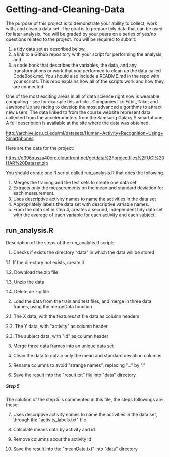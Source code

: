 # Getting-and-Cleaning-Data

The purpose of this project is to demonstrate your ability to collect, work with, and clean a data set. The goal is to prepare tidy data that can be used for later analysis. You will be graded by your peers on a series of yes/no questions related to the project. You will be required to submit: 

1. a tidy data set as described below, 
2. a link to a Github repository with your script for performing the analysis, and 
3. a code book that describes the variables, the data, and any transformations or work that you performed to clean up the data called CodeBook.md. You should also include a README.md in the repo with your scripts. This repo explains how all of the scripts work and how they are connected.  

One of the most exciting areas in all of data science right now is wearable computing - see for example this article . Companies like Fitbit, Nike, and Jawbone Up are racing to develop the most advanced algorithms to attract new users. The data linked to from the course website represent data collected from the accelerometers from the Samsung Galaxy S smartphone. A full description is available at the site where the data was obtained: 

http://archive.ics.uci.edu/ml/datasets/Human+Activity+Recognition+Using+Smartphones 

Here are the data for the project: 

https://d396qusza40orc.cloudfront.net/getdata%2Fprojectfiles%2FUCI%20HAR%20Dataset.zip 

You should create one R script called run_analysis.R that does the following. 

1. Merges the training and the test sets to create one data set.
2. Extracts only the measurements on the mean and standard deviation for each measurement. 
3. Uses descriptive activity names to name the activities in the data set
4. Appropriately labels the data set with descriptive variable names. 
5. From the data set in step 4, creates a second, independent tidy data set with the average of each variable for each activity and each subject.

## run_analysis.R

Description of the steps of the run_analytis.R script:

1. Checks if exists the directory "data" in which the data will be stored

  1.1. If the directory not exists, create it

  1.2. Download the zip file

  1.3. Unzip the data

  1.4. Delete de zip file

2. Load the data from the train and test files, and merge in three data frames, using the mergeData function

  2.1. The X data, with the features.txt file data as column headers

  2.2. The Y data, with "activity" as column header

  2.3. The subject data, with "id" as column header

3. Merge three data frames into an unique data set

4. Clean the data to obtain only the mean and standard deviation columns

5. Rename columns to avoid "strange names", replacing "..." by "."

6. Save the result into the "result.txt" file into "data" directory

##### Step 5

The solution of the step 5 is commented in this file, the steps followings are these:

7. Uses descriptive activity names to name the activities in the data set, through the "activity_labels.txt" file

8. Calculate means data by activity and id

9. Remove columns about the activity id

10. Save the result into the "meanData.txt" into "data" directory

